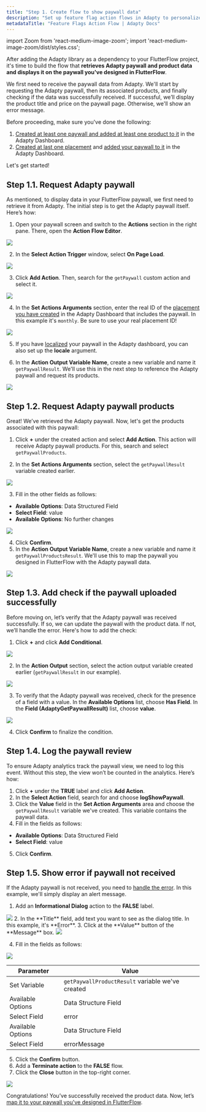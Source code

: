 ```yaml
---
title: "Step 1. Create flow to show paywall data"
description: "Set up feature flag action flows in Adapty to personalize user subscription journeys."
metadataTitle: "Feature Flags Action Flow | Adapty Docs"
---
```


import Zoom from 'react-medium-image-zoom';
import 'react-medium-image-zoom/dist/styles.css';


After adding the Adapty library as a dependency to your FlutterFlow project, it's time to build the flow that **retrieves Adapty paywall and product data and displays it on the paywall you've designed in FlutterFlow**.

We first need to receive the paywall data from Adapty. We'll start by requesting the Adapty paywall, then its associated products, and finally checking if the data was successfully received. If successful, we’ll display the product title and price on the paywall page. Otherwise, we'll show an error message.

Before proceeding, make sure you've done the following:

1. [Created at least one paywall and added at least one product to it](create-paywall) in the Adapty Dashboard.
2. [Created at last one placement](create-placement) and [added your paywall to it](add-audience-paywall-ab-test) in the Adapty Dashboard.

Let's get started!

## Step 1.1. Request Adapty paywall
As mentioned, to display data in your FlutterFlow paywall, we first need to retrieve it from Adapty. The initial step is to get the Adapty paywall itself. Here’s how:

1. Open your paywall screen and switch to the **Actions** section in the right pane. There, open the **Action Flow Editor**.

  <Zoom>
    <img src={require('./img/ff_action_flow.webp').default}
    style={{
      border: '1px solid #727272', /* border width and color */
      width: '700px', /* image width */
      display: 'block', /* for alignment */
      margin: '0 auto' /* center alignment */
    }}
  />
  </Zoom>

2. In the **Select Action Trigger** window, select **On Page Load**.
  <Zoom>
    <img src={require('./img/ff_action_trigger.webp').default}
    style={{
      border: '1px solid #727272', /* border width and color */
      width: '700px', /* image width */
      display: 'block', /* for alignment */
      margin: '0 auto' /* center alignment */
    }}
  />
  </Zoom>

3. Click **Add Action**. Then, search for the `getPaywall` custom action and select it.

  <Zoom>
    <img src={require('./img/ff_getpaywall.webp').default}
    style={{
      border: '1px solid #727272', /* border width and color */
      width: '700px', /* image width */
      display: 'block', /* for alignment */
      margin: '0 auto' /* center alignment */
    }}
  />
  </Zoom>

4. In the **Set Actions Arguments** section, enter the real ID of the [placement you have created](create-placement) in the Adapty Dashboard that includes the paywall. In this example it's `monthly`. Be sure to use your real placement ID!

  <Zoom>
    <img src={require('./img/ff_placementid.webp').default}
    style={{
      border: '1px solid #727272', /* border width and color */
      width: '700px', /* image width */
      display: 'block', /* for alignment */
      margin: '0 auto' /* center alignment */
    }}
  />
  </Zoom>

5. If you have [localized](localizations-and-locale-codes.md) your paywall in the Adapty dashboard, you can also set up the **locale** argument.

6. In the **Action Output Variable Name**, create a new variable and name it `getPaywallResult`. We'll use this in the next step to reference the Adapty paywall and request its products.


  <Zoom>
    <img src={require('./img/ff_getpaywallresult.webp').default}
    style={{
      border: '1px solid #727272', /* border width and color */
      width: '700px', /* image width */
      display: 'block', /* for alignment */
      margin: '0 auto' /* center alignment */
    }}
  />
  </Zoom>

## Step 1.2. Request Adapty paywall products

Great! We’ve retrieved the Adapty paywall. Now, let's get the products associated with this paywall:

1. Click **+** under the created action and select **Add Action**. This action will receive Adapty paywall products. For this, search and select `getPaywallProducts`.

2. In the **Set Actions Arguments** section, select the `getPaywallResult` variable created earlier.

  <Zoom>
    <img src={require('./img/ff_getpaywallproduct.webp').default}
    style={{
      border: '1px solid #727272', /* border width and color */
      width: '700px', /* image width */
      display: 'block', /* for alignment */
      margin: '0 auto' /* center alignment */
    }}
  />
  </Zoom>

3. Fill in the other fields as follows:
  - **Available Options**: Data Structured Field
  - **Select Field**: value
  - **Available Options**: No further changes


  <Zoom>
    <img src={require('./img/ff_getpaywallresult2.webp').default}
    style={{
      border: '1px solid #727272', /* border width and color */
      width: '700px', /* image width */
      display: 'block', /* for alignment */
      margin: '0 auto' /* center alignment */
    }}
  />
  </Zoom>

4. Click **Confirm**.
5. In the **Action Output Variable Name**, create a new variable and name it `getPaywallProductsResult`. We'll use this to map the paywall you designed in FlutterFlow with the Adapty paywall data.

  <Zoom>
    <img src={require('./img/ff_getpaywallproductsresult.webp').default}
    style={{
      border: '1px solid #727272', /* border width and color */
      width: '700px', /* image width */
      display: 'block', /* for alignment */
      margin: '0 auto' /* center alignment */
    }}
  />
  </Zoom>

## Step 1.3. Add check if the paywall uploaded successfully

Before moving on, let’s verify that the Adapty paywall was received successfully. If so, we can update the paywall with the product data. If not, we’ll handle the error. Here's how to add the check:

1. Click **+** and click **Add Conditional**.

  <Zoom>
    <img src={require('./img/ff-add-conditional.webp').default}
    style={{
      border: '1px solid #727272', /* border width and color */
      width: '700px', /* image width */
      display: 'block', /* for alignment */
      margin: '0 auto' /* center alignment */
    }}
  />
  </Zoom>

2. In the **Action Output** section, select the action output variable created earlier (`getPaywallResult` in our example).

  <Zoom>
    <img src={require('./img/ff-getpaywallresult.webp').default}
    style={{
      border: '1px solid #727272', /* border width and color */
      width: '700px', /* image width */
      display: 'block', /* for alignment */
      margin: '0 auto' /* center alignment */
    }}
  />
  </Zoom>

3. To verify that the Adapty paywall was received, check for the presence of a field with a value. In the **Available Options** list, choose **Has Field**. In the **Field (AdaptyGetPaywallResult)** list, choose **value**.

  <Zoom>
    <img src={require('./FF_img/has-field.webp').default}
    style={{
      border: '1px solid #727272', /* border width and color */
      width: '700px', /* image width */
      display: 'block', /* for alignment */
      margin: '0 auto' /* center alignment */
    }}
  />
  </Zoom>

4. Click **Confirm** to finalize the condition. 

## Step 1.4. Log the paywall review

To ensure Adapty analytics track the paywall view, we need to log this event. Without this step, the view won’t be counted in the analytics. Here’s how:

1. Click **+** under the **TRUE** label and click **Add Action**.
2. In the **Select Action** field, search for and choose **logShowPaywall**.
3. Click the **Value** field in the **Set Action Arguments** area and choose the `getPaywallResult` variable we've created. This variable contains the paywall data.
4. Fill in the fields as follows:
  - **Available Options**: Data Structured Field
  - **Select Field**: value

5. Click **Confirm**.

## Step 1.5. Show error if paywall not received

If the Adapty paywall is not received, you need to [handle the error](error-handling-on-flutter-react-native-unity#system-storekit-codes). In this example, we'll simply display an alert message.

1. Add an **Informational Dialog** action to the **FALSE** label.
  <Zoom>
    <img src={require('./FF_img/informational-dialog.webp').default}
    style={{
      border: '1px solid #727272', /* border width and color */
      width: '700px', /* image width */
      display: 'block', /* for alignment */
      margin: '0 auto' /* center alignment */
    }}
  />
  </Zoom>
2. In the **Title** field, add text you want to see as the dialog title. In this example, it's **Error**.
3. Click at the **Value** button of the **Message** box.

  <Zoom>
    <img src={require('./FF_img/value-parameters.webp').default}
    style={{
      border: '1px solid #727272', /* border width and color */
      width: '700px', /* image width */
      display: 'block', /* for alignment */
      margin: '0 auto' /* center alignment */
    }}
  />
  </Zoom>

 4. Fill in the fields as follows:

  <Zoom>
    <img src={require('./FF_img/error.webp').default}
    style={{
      border: '1px solid #727272', /* border width and color */
      width: '700px', /* image width */
      display: 'block', /* for alignment */
      margin: '0 auto' /* center alignment */
    }}
  />
  </Zoom>

  | Parameter | Value |
  |--------------------------|----------|
  | Set Variable| `getPaywallProductResult` variable we've created  |
  | Available Options| Data Structure Field |
  | Select Field | error |
  | Available Options| Data Structure Field |
  | Select Field | errorMessage |

5. Click the **Confirm** button.
6. Add a **Terminate action** to the  **FALSE** flow.
7. Click the **Close** button in the top-right corner.
  <Zoom>
    <img src={require('./FF_img/close.webp').default}
    style={{
      border: '1px solid #727272', /* border width and color */
      width: '700px', /* image width */
      display: 'block', /* for alignment */
      margin: '0 auto' /* center alignment */
    }}
  />
  </Zoom>

  Congratulations! You’ve successfully received the product data. Now, let’s [map it to your paywall you've designed in FlutterFlow](ff-add-variables-to-paywalls).
